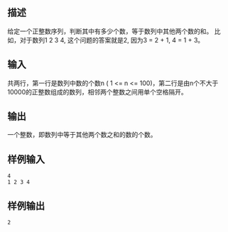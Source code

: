 ## 描述


给定一个正整数序列，判断其中有多少个数，等于数列中其他两个数的和。 比如，对于数列1 2 3 4, 这个问题的答案就是2, 因为3 = 2 + 1, 4 = 1 + 3。

## 输入


共两行，第一行是数列中数的个数n ( 1 <= n <= 100)，第二行是由n个不大于10000的正整数组成的数列，相邻两个整数之间用单个空格隔开。

## 输出


一个整数，即数列中等于其他两个数之和的数的个数。

## 样例输入


```
4
1 2 3 4
```


## 样例输出


```
2

```


